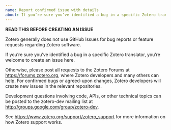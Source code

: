 ```yaml
---
name: Report confirmed issue with details
about: If you’re sure you’ve identified a bug in a specific Zotero translator and can provide technical details, you can open an issue here.
---
```


**READ THIS BEFORE CREATING AN ISSUE**

Zotero generally does not use GitHub Issues for bug reports or feature requests regarding Zotero software.

If you’re sure you’ve identified a bug in a specific Zotero translator, you’re welcome to create an issue here.

Otherwise, please post all requests to the Zotero Forums at https://forums.zotero.org, where Zotero developers and many others can help. For confirmed bugs or agreed-upon changes, Zotero developers will create new issues in the relevant repositories.

Development questions involving code, APIs, or other technical topics can be posted to the zotero-dev mailing list at http://groups.google.com/group/zotero-dev.

See https://www.zotero.org/support/zotero_support for more information on how Zotero support works.
